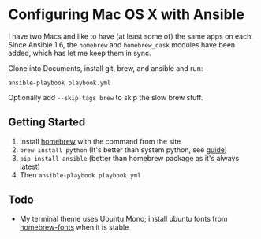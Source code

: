 Configuring Mac OS X with Ansible
=================================

I have two Macs and like to have (at least some of) the same apps on each.
Since Ansible 1.6, the `homebrew` and `homebrew_cask` modules have been added,
which has let me keep them in sync.

Clone into Documents, install git, brew, and ansible and run:

    ansible-playbook playbook.yml

Optionally add `--skip-tags brew` to skip the slow brew stuff.


Getting Started
---------------

1. Install [homebrew](http://brew.sh/) with the command from the site
2. `brew install python` (It's better than system python, see
   [guide](https://github.com/Homebrew/homebrew/blob/master/share/doc/homebrew/Homebrew-and-Python.md))
3. `pip install ansible` (better than homebrew package as it's always latest)
4. Then `ansible-playbook playbook.yml`


Todo
----

* My terminal theme uses Ubuntu Mono; install ubuntu fonts from
  [homebrew-fonts](https://github.com/caskroom/homebrew-fonts) when it is
  stable
